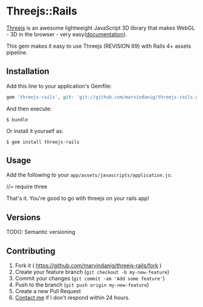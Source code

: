 # Threejs::Rails

[Threejs](http://threejs.org/) is an awesome lightweight JavaScript 3D library that makes WebGL - 3D in the browser - very easy([documentation](http://threejs.org/docs/)).

This gem makes it easy to use Threejs (REVISION 69) with Rails 4+ assets pipeline.

## Installation

Add this line to your application's Gemfile:

```ruby
gem 'threejs-rails', git: 'git://github.com/marvindanig/threejs-rails.git'
```

And then execute:

    $ bundle

Or install it yourself as:

    $ gem install threejs-rails

## Usage

Add the following to your `app/assets/javascripts/application.js`:

//= require three

That's it. You're good to go with threejs on your rails app!

## Versions

TODO: Semantic versioning


## Contributing

1. Fork it ( https://github.com/marvindanig/threejs-rails/fork )
2. Create your feature branch (`git checkout -b my-new-feature`)
3. Commit your changes (`git commit -am 'Add some feature'`)
4. Push to the branch (`git push origin my-new-feature`)
5. Create a new Pull Request
6. <a href = "mailto:marvin@bubbl.in">Contact me</a> if I don't respond within 24 hours.
